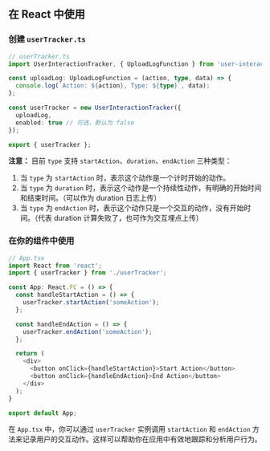 ## 在 React 中使用

### 创建 `userTracker.ts`

```typescript
// userTracker.ts
import UserInteractionTracker, { UploadLogFunction } from 'user-interaction-tracker';

const uploadLog: UploadLogFunction = (action, type, data) => {
  console.log(`Action: ${action}, Type: ${type}`, data);
};

const userTracker = new UserInteractionTracker({
  uploadLog,
  enabled: true // 可选，默认为 false
});

export { userTracker };
```

**注意：** 目前 `type` 支持 `startAction`、`duration`、`endAction` 三种类型：

1. 当 `type` 为 `startAction` 时，表示这个动作是一个计时开始的动作。
2. 当 `type` 为 `duration` 时，表示这个动作是一个持续性动作，有明确的开始时间和结束时间。（可以作为 duration 日志上传）
3. 当 `type` 为 `endAction` 时，表示这个动作只是一个交互的动作，没有开始时间。（代表 duration 计算失败了，也可作为交互埋点上传）

### 在你的组件中使用

```typescript
// App.tsx
import React from 'react';
import { userTracker } from './userTracker';

const App: React.FC = () => {
  const handleStartAction = () => {
    userTracker.startAction('someAction');
  };

  const handleEndAction = () => {
    userTracker.endAction('someAction');
  };

  return (
    <div>
      <button onClick={handleStartAction}>Start Action</button>
      <button onClick={handleEndAction}>End Action</button>
    </div>
  );
}

export default App;
```

在 `App.tsx` 中，你可以通过 `userTracker` 实例调用 `startAction` 和 `endAction` 方法来记录用户的交互动作。这样可以帮助你在应用中有效地跟踪和分析用户行为。